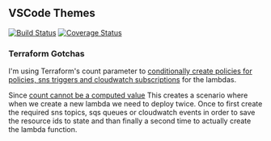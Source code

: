 ## VSCode Themes

[![Build Status](https://travis-ci.org/jschr/VSCodeThemes.svg?branch=production)](https://travis-ci.org/jschr/VSCodeThemes)
[![Coverage Status](https://coveralls.io/repos/github/jschr/VSCodeThemes/badge.svg)](https://coveralls.io/github/jschr/VSCodeThemes)

### Terraform Gotchas

I'm using Terraform's count parameter to
[conditionally create policies for policies, sns triggers and cloudwatch subscriptions](/infrastructure/modules/backend/lambda/lambda#L42)
for the lambdas.

Since
[count cannot be a computed value](https://github.com/hashicorp/terraform/issues/12570)
This creates a scenario where when we create a new lambda we need to deploy
twice. Once to first create the required sns topics, sqs queues or cloudwatch
events in order to save the resource ids to state and than finally a second time
to actually create the lambda function.
